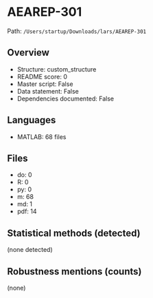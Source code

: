 # AEAREP-301

Path: `/Users/startup/Downloads/lars/AEAREP-301`

## Overview
- Structure: custom_structure
- README score: 0
- Master script: False
- Data statement: False
- Dependencies documented: False

## Languages
- MATLAB: 68 files

## Files
- do: 0
- R: 0
- py: 0
- m: 68
- md: 1
- pdf: 14

## Statistical methods (detected)
(none detected)

## Robustness mentions (counts)
(none)